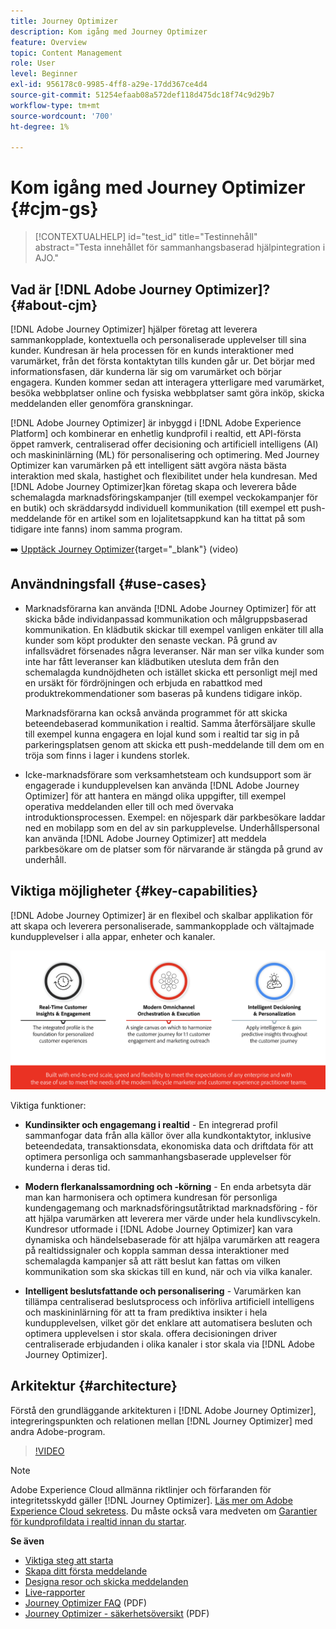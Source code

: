 ```yaml
---
title: Journey Optimizer
description: Kom igång med Journey Optimizer
feature: Overview
topic: Content Management
role: User
level: Beginner
exl-id: 956178c0-9985-4ff8-a29e-17dd367ce4d4
source-git-commit: 51254efaab08a572def118d475dc18f74c9d29b7
workflow-type: tm+mt
source-wordcount: '700'
ht-degree: 1%

---
```


# Kom igång med Journey Optimizer {#cjm-gs}

>[!CONTEXTUALHELP]
>id="test_id"
>title="Testinnehåll"
>abstract="Testa innehållet för sammanhangsbaserad hjälpintegration i AJO."

## Vad är [!DNL Adobe Journey Optimizer]?{#about-cjm}

[!DNL Adobe Journey Optimizer] hjälper företag att leverera sammankopplade, kontextuella och personaliserade upplevelser till sina kunder. Kundresan är hela processen för en kunds interaktioner med varumärket, från det första kontaktytan tills kunden går ur. Det börjar med informationsfasen, där kunderna lär sig om varumärket och börjar engagera. Kunden kommer sedan att interagera ytterligare med varumärket, besöka webbplatser online och fysiska webbplatser samt göra inköp, skicka meddelanden eller genomföra granskningar.

[!DNL Adobe Journey Optimizer] är inbyggd i [!DNL Adobe Experience Platform] och kombinerar en enhetlig kundprofil i realtid, ett API-första öppet ramverk, centraliserad offer decisioning och artificiell intelligens (AI) och maskininlärning (ML) för personalisering och optimering. Med Journey Optimizer kan varumärken på ett intelligent sätt avgöra nästa bästa interaktion med skala, hastighet och flexibilitet under hela kundresan. Med [!DNL Adobe Journey Optimizer]kan företag skapa och leverera både schemalagda marknadsföringskampanjer (till exempel veckokampanjer för en butik) och skräddarsydd individuell kommunikation (till exempel ett push-meddelande för en artikel som en lojalitetsappkund kan ha tittat på som tidigare inte fanns) inom samma program.

➡️ [Upptäck Journey Optimizer](https://experienceleague.adobe.com/docs/journey-optimizer-learn/tutorials/introduction-to-journey-optimizer/introduction.html){target=&quot;_blank&quot;} (video)


## Användningsfall {#use-cases}

* Marknadsförarna kan använda [!DNL Adobe Journey Optimizer] för att skicka både individanpassad kommunikation och målgruppsbaserad kommunikation. En klädbutik skickar till exempel vanligen enkäter till alla kunder som köpt produkter den senaste veckan. På grund av infallsvädret försenades några leveranser. När man ser vilka kunder som inte har fått leveranser kan klädbutiken utesluta dem från den schemalagda kundnöjdheten och istället skicka ett personligt mejl med en ursäkt för fördröjningen och erbjuda en rabattkod med produktrekommendationer som baseras på kundens tidigare inköp.

   Marknadsförarna kan också använda programmet för att skicka beteendebaserad kommunikation i realtid. Samma återförsäljare skulle till exempel kunna engagera en lojal kund som i realtid tar sig in på parkeringsplatsen genom att skicka ett push-meddelande till dem om en tröja som finns i lager i kundens storlek.

* Icke-marknadsförare som verksamhetsteam och kundsupport som är engagerade i kundupplevelsen kan använda [!DNL Adobe Journey Optimizer] för att hantera en mängd olika uppgifter, till exempel operativa meddelanden eller till och med övervaka introduktionsprocessen. Exempel: en nöjespark där parkbesökare laddar ned en mobilapp som en del av sin parkupplevelse. Underhållspersonal kan använda [!DNL Adobe Journey Optimizer] att meddela parkbesökare om de platser som för närvarande är stängda på grund av underhåll.

## Viktiga möjligheter {#key-capabilities}

[!DNL Adobe Journey Optimizer] är en flexibel och skalbar applikation för att skapa och leverera personaliserade, sammankopplade och vältajmade kundupplevelser i alla appar, enheter och kanaler.

![](../assets/ajo-capabilities.png)

Viktiga funktioner:

* **Kundinsikter och engagemang i realtid** - En integrerad profil sammanfogar data från alla källor över alla kundkontaktytor, inklusive beteendedata, transaktionsdata, ekonomiska data och driftdata för att optimera personliga och sammanhangsbaserade upplevelser för kunderna i deras tid.

* **Modern flerkanalssamordning och -körning** - En enda arbetsyta där man kan harmonisera och optimera kundresan för personliga kundengagemang och marknadsföringsutåtriktad marknadsföring - för att hjälpa varumärken att leverera mer värde under hela kundlivscykeln. Kundresor utformade i [!DNL Adobe Journey Optimizer] kan vara dynamiska och händelsebaserade för att hjälpa varumärken att reagera på realtidssignaler och koppla samman dessa interaktioner med schemalagda kampanjer så att rätt beslut kan fattas om vilken kommunikation som ska skickas till en kund, när och via vilka kanaler.

* **Intelligent beslutsfattande och personalisering** - Varumärken kan tillämpa centraliserad beslutsprocess och införliva artificiell intelligens och maskininlärning för att ta fram prediktiva insikter i hela kundupplevelsen, vilket gör det enklare att automatisera besluten och optimera upplevelsen i stor skala. offera decisioningen driver centraliserade erbjudanden i olika kanaler i stor skala via [!DNL Adobe Journey Optimizer].

## Arkitektur {#architecture}

Förstå den grundläggande arkitekturen i [!DNL Adobe Journey Optimizer], integreringspunkten och relationen mellan [!DNL Journey Optimizer] med andra Adobe-program.

>[!VIDEO](https://video.tv.adobe.com/v/334205?quality=12)


>[!NOTE]
>
> Adobe Experience Cloud allmänna riktlinjer och förfaranden för integritetsskydd gäller [!DNL Journey Optimizer]. [Läs mer om Adobe Experience Cloud sekretess](https://www.adobe.com/privacy/experience-cloud.html).
> Du måste också vara medveten om [Garantier för kundprofildata i realtid innan du startar](https://experienceleague.adobe.com/docs/experience-platform/profile/guardrails.html).


**Se även**

* [Viktiga steg att starta](quick-start.md)
* [Skapa ditt första meddelande](../messages/get-started-content.md)
* [Designa resor och skicka meddelanden](../building-journeys/journey-gs.md)
* [Live-rapporter](../reports/live-report.md)
* [Journey Optimizer FAQ](../assets/do-not-localize/AJO-FAQ.pdf) (PDF)
* [Journey Optimizer - säkerhetsöversikt](https://www.adobe.com/content/dam/cc/en/security/pdfs/AJO_SecurityOverview.pdf) (PDF)
